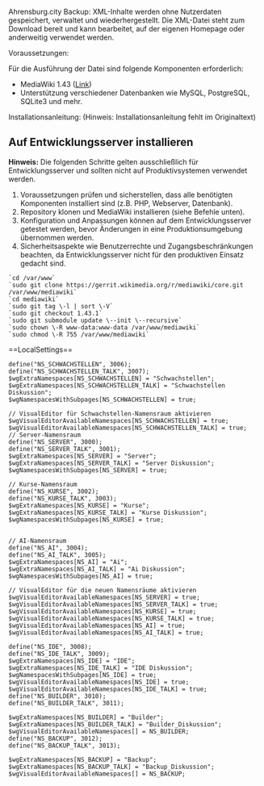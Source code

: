 Ahrensburg.city Backup: XML-Inhalte werden ohne Nutzerdaten gespeichert, verwaltet und wiederhergestellt. Die XML-Datei steht zum Download bereit und kann bearbeitet, auf der eigenen Homepage oder anderweitig verwendet werden.

Voraussetzungen:

Für die Ausführung der Datei sind folgende Komponenten erforderlich:

* MediaWiki 1.43 ([Link](https://docs.google.com/document/d/1iARXk2GluegpHuMp-NSI0g-cOucYcFi6qWb9M2GyVWg/edit))  
* Unterstützung verschiedener Datenbanken wie MySQL, PostgreSQL, SQLite3 und mehr.

Installationsanleitung: (Hinweis: Installationsanleitung fehlt im Originaltext)

## Auf Entwicklungsserver installieren

**Hinweis:** Die folgenden Schritte gelten ausschließlich für Entwicklungsserver und sollten nicht auf Produktivsystemen verwendet werden.

1. Voraussetzungen prüfen und sicherstellen, dass alle benötigten Komponenten installiert sind (z.B. PHP, Webserver, Datenbank).
2. Repository klonen und MediaWiki installieren (siehe Befehle unten).
3. Konfiguration und Anpassungen können auf dem Entwicklungsserver getestet werden, bevor Änderungen in eine Produktionsumgebung übernommen werden.
4. Sicherheitsaspekte wie Benutzerrechte und Zugangsbeschränkungen beachten, da Entwicklungsserver nicht für den produktiven Einsatz gedacht sind.
```
`cd /var/www`    
`sudo git clone https://gerrit.wikimedia.org/r/mediawiki/core.git /var/www/mediawiki`    
`cd mediawiki`    
`sudo git tag \-l | sort \-V`    
`sudo git checkout 1.43.1`    
`sudo git submodule update \--init \--recursive`    
`sudo chown \-R www-data:www-data /var/www/mediawiki`    
`sudo chmod \-R 755 /var/www/mediawiki`
```

==LocalSettings==

```
define("NS_SCHWACHSTELLEN", 3006);
define("NS_SCHWACHSTELLEN_TALK", 3007);
$wgExtraNamespaces[NS_SCHWACHSTELLEN] = "Schwachstellen";
$wgExtraNamespaces[NS_SCHWACHSTELLEN_TALK] = "Schwachstellen Diskussion";
$wgNamespacesWithSubpages[NS_SCHWACHSTELLEN] = true;

// VisualEditor für Schwachstellen-Namensraum aktivieren
$wgVisualEditorAvailableNamespaces[NS_SCHWACHSTELLEN] = true;
$wgVisualEditorAvailableNamespaces[NS_SCHWACHSTELLEN_TALK] = true;
// Server-Namensraum
define("NS_SERVER", 3000);
define("NS_SERVER_TALK", 3001);
$wgExtraNamespaces[NS_SERVER] = "Server";
$wgExtraNamespaces[NS_SERVER_TALK] = "Server Diskussion";
$wgNamespacesWithSubpages[NS_SERVER] = true;

// Kurse-Namensraum
define("NS_KURSE", 3002);
define("NS_KURSE_TALK", 3003);
$wgExtraNamespaces[NS_KURSE] = "Kurse";
$wgExtraNamespaces[NS_KURSE_TALK] = "Kurse Diskussion";
$wgNamespacesWithSubpages[NS_KURSE] = true;


// AI-Namensraum
define("NS_AI", 3004);
define("NS_AI_TALK", 3005);
$wgExtraNamespaces[NS_AI] = "Ai";
$wgExtraNamespaces[NS_AI_TALK] = "Ai Diskussion";
$wgNamespacesWithSubpages[NS_AI] = true;

// VisualEditor für die neuen Namensräume aktivieren
$wgVisualEditorAvailableNamespaces[NS_SERVER] = true;
$wgVisualEditorAvailableNamespaces[NS_SERVER_TALK] = true;
$wgVisualEditorAvailableNamespaces[NS_KURSE] = true;
$wgVisualEditorAvailableNamespaces[NS_KURSE_TALK] = true;
$wgVisualEditorAvailableNamespaces[NS_AI] = true;
$wgVisualEditorAvailableNamespaces[NS_AI_TALK] = true;

define("NS_IDE", 3008);
define("NS_IDE_TALK", 3009);
$wgExtraNamespaces[NS_IDE] = "IDE";
$wgExtraNamespaces[NS_IDE_TALK] = "IDE Diskussion";
$wgNamespacesWithSubpages[NS_IDE] = true;
$wgVisualEditorAvailableNamespaces[NS_IDE] = true;
$wgVisualEditorAvailableNamespaces[NS_IDE_TALK] = true;
define("NS_BUILDER", 3010);
define("NS_BUILDER_TALK", 3011);

$wgExtraNamespaces[NS_BUILDER] = "Builder";
$wgExtraNamespaces[NS_BUILDER_TALK] = "Builder_Diskussion";
$wgVisualEditorAvailableNamespaces[] = NS_BUILDER;
define("NS_BACKUP", 3012);
define("NS_BACKUP_TALK", 3013);

$wgExtraNamespaces[NS_BACKUP] = "Backup";
$wgExtraNamespaces[NS_BACKUP_TALK] = "Backup_Diskussion";
$wgVisualEditorAvailableNamespaces[] = NS_BACKUP;





